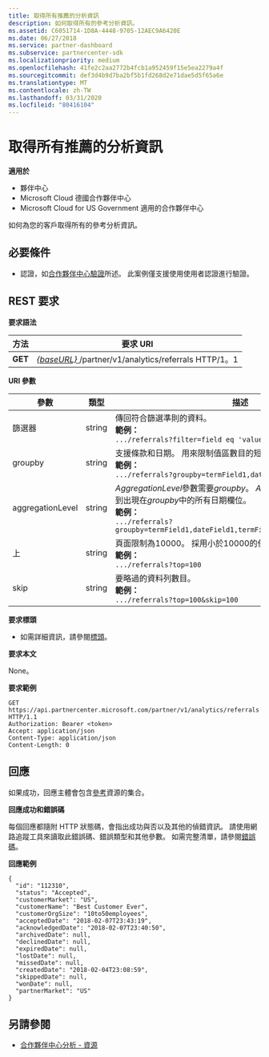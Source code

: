 ```yaml
---
title: 取得所有推薦的分析資訊
description: 如何取得所有的參考分析資訊。
ms.assetid: C6051714-1D8A-4448-9705-12AEC9A6420E
ms.date: 06/27/2018
ms.service: partner-dashboard
ms.subservice: partnercenter-sdk
ms.localizationpriority: medium
ms.openlocfilehash: 41fe2c2aa2772b4fcb1a952459f15e5ea2279a4f
ms.sourcegitcommit: def3d4b9d7ba2bf5b1fd268d2e71dae5d5f65a6e
ms.translationtype: MT
ms.contentlocale: zh-TW
ms.lasthandoff: 03/31/2020
ms.locfileid: "80416104"
---
```

# <a name="get-all-referrals-analytics-information"></a>取得所有推薦的分析資訊

**適用於**

- 夥伴中心
- Microsoft Cloud 德國合作夥伴中心
- Microsoft Cloud for US Government 適用的合作夥伴中心


如何為您的客戶取得所有的參考分析資訊。 

## <a name="span-idprerequisitesspan-idprerequisitesspan-idprerequisitesprerequisites"></a><span id="Prerequisites"/><span id="prerequisites"/><span id="PREREQUISITES"/>必要條件


- 認證，如[合作夥伴中心驗證](partner-center-authentication.md)所述。 此案例僅支援使用使用者認證進行驗證。 

## <a name="span-idrequestspan-idrequestspan-idrequestrest-request"></a><span id="Request"/><span id="request"/><span id="REQUEST"/>REST 要求


**要求語法**

| 方法  | 要求 URI |
|---------|-------------|
| **GET** | [ *\{baseURL\}* ](partner-center-rest-urls.md)/partner/v1/analytics/referrals HTTP/1。1 |
 

**URI 參數**

| 參數 | 類型 | 描述 |
|-----------|------|-------------|
| 篩選器 | string | 傳回符合篩選準則的資料。</br> **範例：**</br>  `.../referrals?filter=field eq 'value'` |
| groupby | string |    支援條款和日期。 用來限制值區數目的短路邏輯。</br> **範例：**</br>  `.../referrals?groupby=termField1,dateField1,termField2` |
| aggregationLevel | string |   *AggregationLevel*參數需要*groupby*。 *AggregationLevel*參數會套用到出現在*groupby*中的所有日期欄位。</br> **範例：**</br> `.../referrals?groupby=termField1,dateField1,termField2&aggregationLevel=day` |
| 上 | string | 頁面限制為10000。 採用小於10000的任何值。</br> **範例：**</br> `.../referrals?top=100`</br> |
| skip | string |   要略過的資料列數目。</br> **範例：**</br>  `.../referrals?top=100&skip=100` |

  
**要求標頭**

- 如需詳細資訊，請參閱[標頭](headers.md)。

**要求本文**

None。

**要求範例**

```http
GET https://api.partnercenter.microsoft.com/partner/v1/analytics/referrals HTTP/1.1
Authorization: Bearer <token>
Accept: application/json
Content-Type: application/json
Content-Length: 0
```

## <a name="span-idresponsespan-idresponsespan-idresponseresponse"></a><span id="Response"/><span id="response"/><span id="RESPONSE"/>回應


如果成功，回應主體會包含[參考](partner-center-analytics-resources.md#referrals)資源的集合。

**回應成功和錯誤碼**

每個回應都隨附 HTTP 狀態碼，會指出成功與否以及其他的偵錯資訊。 請使用網路追蹤工具來讀取此錯誤碼、錯誤類型和其他參數。 如需完整清單，請參閱[錯誤碼](error-codes.md)。

**回應範例**

```http
{
  "id": "112310",
  "status": "Accepted",
  "customerMarket": "US",
  "customerName": "Best Customer Ever",
  "customerOrgSize": "10to50employees",
  "acceptedDate": "2018-02-07T23:43:19",
  "acknowledgedDate": "2018-02-07T23:40:50",
  "archivedDate": null,
  "declinedDate": null,
  "expiredDate": null,
  "lostDate": null,
  "missedDate": null,
  "createdDate": "2018-02-04T23:08:59",
  "skippedDate": null,
  "wonDate": null,
  "partnerMarket": "US"
}
```


## <a name="span-idsee_alsospan-idsee_alsospan-idsee_alsosee-also"></a><span id="See_Also"/><span id="see_also"/><span id="SEE_ALSO"/>另請參閱
 - [合作夥伴中心分析 - 資源](partner-center-analytics-resources.md)
